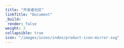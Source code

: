 ```yaml
---
title: "开发者社区"
linkTitle: "Document"
_build:
 render: false 
weight: 2
collapsible: true
icon: "/images/icons/index/product-icon-mirror.svg"
---
```


